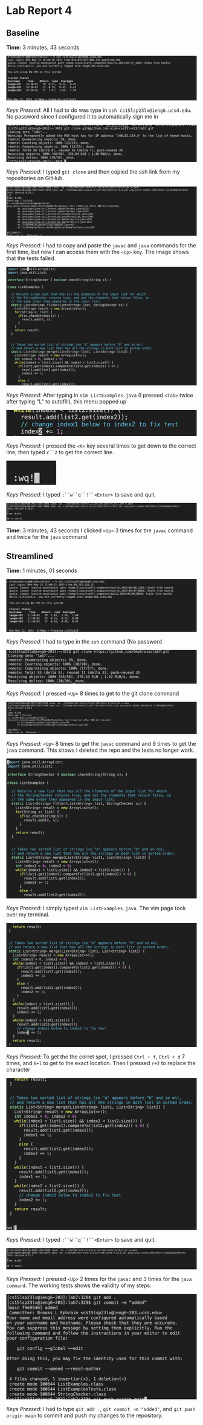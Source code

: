 # Lab Report 4

## Baseline

**Time:** 3 minutes, 43 seconds

![Image](lab4image1.png)

*Keys Pressed:* 
All I had to do was type in `ssh cs15lsp23lx@ieng6.ucsd.edu`. 
No password since I configured  it to automatically sign me in

![Image](lab4imageX.png)

*Keys Pressed:* I typed `git clone` and then copied the ssh link from my repositories on GitHub.

![Image](lab4image3.png)

*Keys Pressed:* I had to copy and paste the `javac` and `java` commands for the first time, but now I can access them with the `<Up>` key. The image shows that the tests failed.

![Image](lab4image4.png)

*Keys Pressed:* After typing in `Vim ListExamples.java` (I pressed `<Tab>` twice after typing "L" to autofill), this menu popped up

![Image](lab4image5.png)

*Keys Pressed:* I pressed the `<K>` key several times to get down to the correct line, then typed `r``2` to get the correct line.

![Image](lab4image6.png)

*Keys Pressed:* I typed `:``w``q``!``<Enter>` to save and quit.

![Image](lab4image7.png)

**Time:** 3 minutes, 43 seconds I clicked `<Up>` 3 times for the `javac` command and twice for the `java` command

## Streamlined 

**Time:** 1 minutes, 01 seconds

![Image](lab4image8.png)

*Keys Pressed:* I had to type in the `ssh` command (No password

![Image](lab4image9.png)

*Keys Pressed:* I pressed `<Up>` 8 times to get to the git clone command

![Image](lab4image12.png)

*Keys Pressed:*  `<Up>` 8 times to get the `javac` command and 9 times to get the `java` command. This shows I deleted the repo and the tests no longer work.

![Image](lab4image13.png) 

*Keys Pressed:* I simply typed `Vim ListExamples.java`. The vim page took over my terminal.

![Image](lab4image14.png)

*Keys Pressed:* To get the the corret spot, I pressed `Ctrl + f`, `Ctrl + d` 7 times, and `6+l` to get to the exact location. Then I pressed `r+2` to replace the character

![Image](lab4image15.png)

*Keys Pressed:* I typed `:``w``q``!``<Enter>` to save and quit.

![Image](lab4image16.png)

*Keys Pressed:* I pressed `<Up>` 2 times for the `javac` and 3 times for the `java command`. The working tests shows the validity of my steps.

![Image](lab4image17.png)

*Keys Pressed:* I had to type `git add .`, `git commit -m "added"`, and `git push origin main` to commit and push my changes to the repository.












